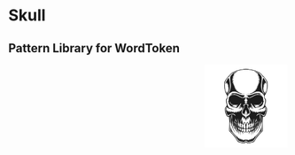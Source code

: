 # Skull

## Pattern Library for  WordToken
<img src="src/skull-vintage-tattoo-by_vexels.svg" width="150px" align="right"/>
